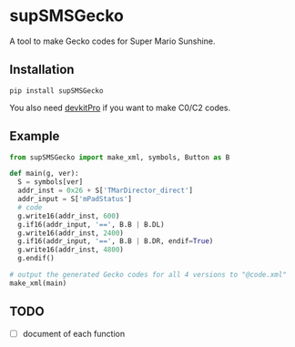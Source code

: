 # supSMSGecko
A tool to make Gecko codes for Super Mario Sunshine.

## Installation
```
pip install supSMSGecko
```

You also need [devkitPro](https://github.com/devkitPro/installer/releases) if you want to make C0/C2 codes.

## Example
```python
from supSMSGecko import make_xml, symbols, Button as B

def main(g, ver):
  S = symbols[ver]
  addr_inst = 0x26 + S['TMarDirector_direct']
  addr_input = S['mPadStatus']
  # code
  g.write16(addr_inst, 600)
  g.if16(addr_input, '==', B.B | B.DL)
  g.write16(addr_inst, 2400)
  g.if16(addr_input, '==', B.B | B.DR, endif=True)
  g.write16(addr_inst, 4800)
  g.endif()

# output the generated Gecko codes for all 4 versions to "@code.xml"
make_xml(main)
```

## TODO
- [ ] document of each function
